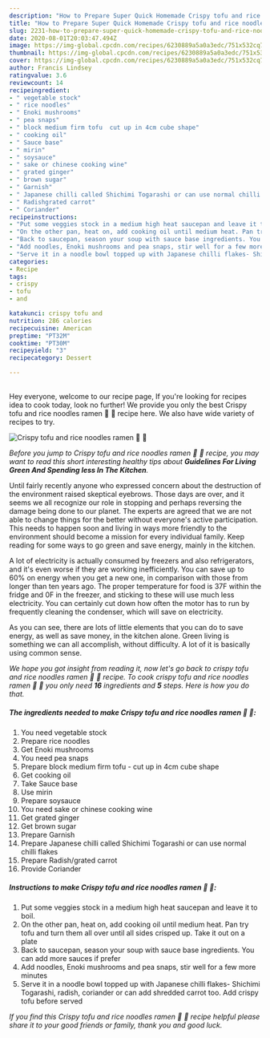 ```yaml
---
description: "How to Prepare Super Quick Homemade Crispy tofu and rice noodles ramen 🍜 🌱"
title: "How to Prepare Super Quick Homemade Crispy tofu and rice noodles ramen 🍜 🌱"
slug: 2231-how-to-prepare-super-quick-homemade-crispy-tofu-and-rice-noodles-ramen
date: 2020-08-01T20:03:47.494Z
image: https://img-global.cpcdn.com/recipes/6230889a5a0a3edc/751x532cq70/crispy-tofu-and-rice-noodles-ramen-🍜-🌱-recipe-main-photo.jpg
thumbnail: https://img-global.cpcdn.com/recipes/6230889a5a0a3edc/751x532cq70/crispy-tofu-and-rice-noodles-ramen-🍜-🌱-recipe-main-photo.jpg
cover: https://img-global.cpcdn.com/recipes/6230889a5a0a3edc/751x532cq70/crispy-tofu-and-rice-noodles-ramen-🍜-🌱-recipe-main-photo.jpg
author: Francis Lindsey
ratingvalue: 3.6
reviewcount: 14
recipeingredient:
- " vegetable stock"
- " rice noodles"
- " Enoki mushrooms"
- " pea snaps"
- " block medium firm tofu  cut up in 4cm cube shape"
- " cooking oil"
- " Sauce base"
- " mirin"
- " soysauce"
- " sake or chinese cooking wine"
- " grated ginger"
- " brown sugar"
- " Garnish"
- " Japanese chilli called Shichimi Togarashi or can use normal chilli flakes"
- " Radishgrated carrot"
- " Coriander"
recipeinstructions:
- "Put some veggies stock in a medium high heat saucepan and leave it to boil."
- "On the other pan, heat on, add cooking oil until medium heat. Pan try tofu and turn them all over until all sides crisped up. Take it out on a plate"
- "Back to saucepan, season your soup with sauce base ingredients. You can add more sauces if prefer"
- "Add noodles, Enoki mushrooms and pea snaps, stir well for a few more minutes"
- "Serve it in a noodle bowl topped up with Japanese chilli flakes- Shichimi Togarashi, radish, coriander or can add shredded carrot too. Add crispy tofu before served"
categories:
- Recipe
tags:
- crispy
- tofu
- and

katakunci: crispy tofu and 
nutrition: 286 calories
recipecuisine: American
preptime: "PT32M"
cooktime: "PT30M"
recipeyield: "3"
recipecategory: Dessert

---
```

<br>
Hey everyone, welcome to our recipe page, If you're looking for recipes idea to cook today, look no further! We provide you only the best Crispy tofu and rice noodles ramen 🍜 🌱 recipe here. We also have wide variety of recipes to try.
<br>


![Crispy tofu and rice noodles ramen 🍜 🌱](https://img-global.cpcdn.com/recipes/6230889a5a0a3edc/751x532cq70/crispy-tofu-and-rice-noodles-ramen-🍜-🌱-recipe-main-photo.jpg)

<i>Before you jump to Crispy tofu and rice noodles ramen 🍜 🌱 recipe, you may want to read this short interesting healthy tips about 
<strong>Guidelines For Living Green And Spending less In The Kitchen</strong>.</i>
</br>

Until fairly recently anyone who expressed concern about the destruction of the environment raised skeptical eyebrows. Those days are over, and it seems we all recognize our role in stopping and perhaps reversing the damage being done to our planet. The experts are agreed that we are not able to change things for the better without everyone's active participation. This needs to happen soon and living in ways more friendly to the environment should become a mission for every individual family. Keep reading for some ways to go green and save energy, mainly in the kitchen.

A lot of electricity is actually consumed by freezers and also refrigerators, and it's even worse if they are working inefficiently. You can save up to 60% on energy when you get a new one, in comparison with those from longer than ten years ago. The proper temperature for food is 37F within the fridge and 0F in the freezer, and sticking to these will use much less electricity. You can certainly cut down how often the motor has to run by frequently cleaning the condenser, which will save on electricity.

As you can see, there are lots of little elements that you can do to save energy, as well as save money, in the kitchen alone. Green living is something we can all accomplish, without difficulty. A lot of it is basically using common sense.


<i>We hope you got insight from reading it, now let's go back to crispy tofu and rice noodles ramen 🍜 🌱 recipe. To cook crispy tofu and rice noodles ramen 🍜 🌱 you only need <strong>16</strong> ingredients and <strong>5</strong> steps. Here is how you do that.
</i>

##### The ingredients needed to make Crispy tofu and rice noodles ramen 🍜 🌱:

1. You need  vegetable stock
1. Prepare  rice noodles
1. Get  Enoki mushrooms
1. You need  pea snaps
1. Prepare  block medium firm tofu - cut up in 4cm cube shape
1. Get  cooking oil
1. Take  Sauce base
1. Use  mirin
1. Prepare  soysauce
1. You need  sake or chinese cooking wine
1. Get  grated ginger
1. Get  brown sugar
1. Prepare  Garnish
1. Prepare  Japanese chilli called Shichimi Togarashi or can use normal chilli flakes
1. Prepare  Radish/grated carrot
1. Provide  Coriander


##### Instructions to make Crispy tofu and rice noodles ramen 🍜 🌱:

1. Put some veggies stock in a medium high heat saucepan and leave it to boil.
1. On the other pan, heat on, add cooking oil until medium heat. Pan try tofu and turn them all over until all sides crisped up. Take it out on a plate
1. Back to saucepan, season your soup with sauce base ingredients. You can add more sauces if prefer
1. Add noodles, Enoki mushrooms and pea snaps, stir well for a few more minutes
1. Serve it in a noodle bowl topped up with Japanese chilli flakes- Shichimi Togarashi, radish, coriander or can add shredded carrot too. Add crispy tofu before served


<i>If you find this Crispy tofu and rice noodles ramen 🍜 🌱 recipe helpful please share it to your good friends or family, thank you and good luck.</i>
